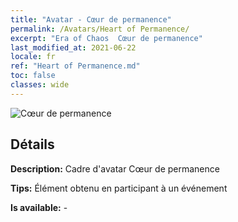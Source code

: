 ```yaml
---
title: "Avatar - Cœur de permanence"
permalink: /Avatars/Heart of Permanence/
excerpt: "Era of Chaos  Cœur de permanence"
last_modified_at: 2021-06-22
locale: fr
ref: "Heart of Permanence.md"
toc: false
classes: wide
---
```

 ![Cœur de permanence](/images/a/avatarFrame_54.png)

## Détails

 **Description:** Cadre d'avatar Cœur de permanence 

 **Tips:** Élément obtenu en participant à un événement 

 **Is available:**  - 

